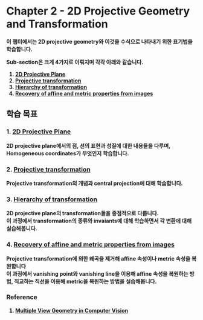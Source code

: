 # <b>Chapter 2 - 2D Projective Geometry and Transformation

이 챕터에서는 2D projective geometry와 이것을 수식으로 나타내기 위한 표기법을 학습합니다.

Sub-section은 크게 4가지로 이뤄지며 각각 아래와 같습니다.
1. [2D Projective Plane](./Chapter%202.2%20The%202D%20projective%20plane.md)
2. [Projective transformation](./Chapter%202.3%20Projective%20transformation.md)
3. [Hierarchy of transformation](./Chapter%202.4%20Hierarchy%20of%20Transformation.ipynb)
4. [Recovery of affine and metric properties from images](./Chapter%202.7%20Recovery%20of%20affine%20and%20metric%20properties%20from%20images.ipynb)



## <b>학습 목표
### <b>1. [2D Projective Plane](./Chapter%202.2%20The%202D%20projective%20plane.md)
2D projective plane에서의 점, 선의 표현과 성질에 대한 내용들을 다루며, Homogeneous coordinates가 무엇인지 학습합니다.

### <b>2. [Projective transformation](./Chapter%202.3%20Projective%20transformation.md)
Projective transformation의 개념과 central projection에 대해 학습합니다.

### <b>3. [Hierarchy of transformation](./Chapter%202.4%20Hierarchy%20of%20Transformation.ipynb)
2D projective plane의 transformation들을 중점적으로 다룹니다.<br>
이 과정에서 transformation의 종류와 invaiants에 대해 학습하면서 각 변환에 대해 실습해봅니다.

### <b>4. [Recovery of affine and metric properties from images](./Chapter%202.7%20Recovery%20of%20affine%20and%20metric%20properties%20from%20images.ipynb)
Projective transformation에 의한 왜곡을 제거해 affine 속성이나 metric 속성을 복원합니다<br>
이 과정에서 vanishing point와 vanishing line을 이용해 affine 속성을 복원하는 방법, 직교하는 직선을 이용해 metric을 복원하는 방법을 실습해봅니다.



### Reference
1. [Multiple View Geometry in Computer Vision](https://www.amazon.com/Multiple-View-Geometry-Computer-Vision/dp/0521540518)